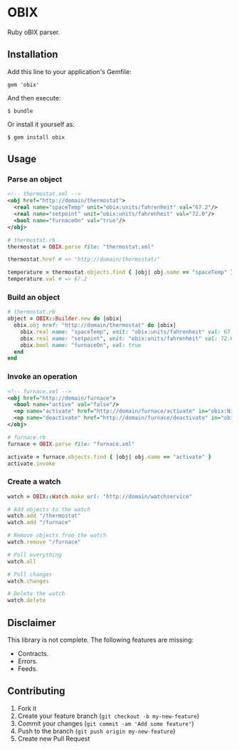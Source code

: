 # OBIX

Ruby oBIX parser.

## Installation

Add this line to your application's Gemfile:

    gem 'obix'

And then execute:

    $ bundle

Or install it yourself as:

    $ gem install obix

## Usage

### Parse an object

```xml
<!-- thermostat.xml -->
<obj href="http://domain/thermostat">
  <real name="spaceTemp" unit="obix:units/fahrenheit" val="67.2"/>
  <real name="setpoint" unit="obix:units/fahrenheit" val="72.0"/>
  <bool name="furnaceOn" val="true"/>
</obj>
```

```ruby
# thermostat.rb
thermostat = OBIX.parse file: "thermostat.xml"

thermostat.href # => "http://domain/thermostat/"

temperature = thermostat.objects.find { |obj| obj.name == "spaceTemp" }
temperature.val # => 67.2
```

### Build an object

```ruby
# thermostat.rb
object = OBIX::Builder.new do |obix|
  obix.obj href: "http://domain/thermostat" do |obix|
    obix.real name: "spaceTemp", unit: "obix:units/fahrenheit" val: 67.2
    obix.real name: "setpoint", unit: "obix:units/fahrenheit" val: 72.0
    obix.bool name: "furnaceOn", val: true
  end
end
```

### Invoke an operation

```xml
<!-- furnace.xml -->
<obj href="http://domain/furnace">
  <bool name="active" val="false"/>
  <op name="activate" href="http://domain/furnace/activate" in="obix:Nil" out="obix:Nil"/>
  <op name="deactivate" href="http://domain/furnace/deactivate" in="obix:Nil" out="obix:Nil"/>
</obj>
```

```ruby
# furnace.rb
furnace = OBIX.parse file: "furnace.xml"

activate = furnace.objects.find { |obj| obj.name == "activate" }
activate.invoke
```

### Create a watch

```ruby
watch = OBIX::Watch.make url: "http://domain/watchservice"

# Add objects to the watch
watch.add "/thermostat"
watch.add "/furnace"

# Remove objects from the watch
watch.remove "/furnace"

# Poll everything
watch.all

# Poll changes
watch.changes

# Delete the watch
watch.delete
```

## Disclaimer

This library is not complete. The following features are missing:

* Contracts.
* Errors.
* Feeds.

## Contributing

1. Fork it
2. Create your feature branch (`git checkout -b my-new-feature`)
3. Commit your changes (`git commit -am 'Add some feature'`)
4. Push to the branch (`git push origin my-new-feature`)
5. Create new Pull Request
